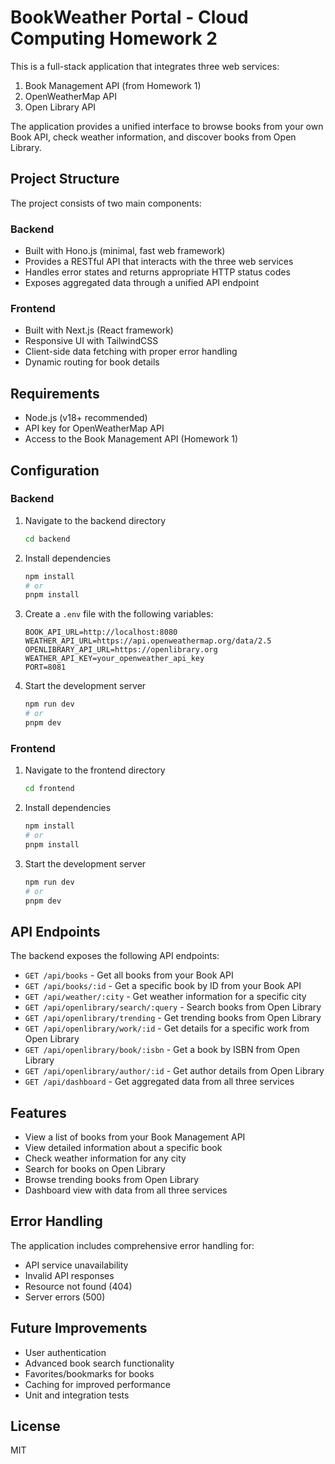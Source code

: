 # BookWeather Portal - Cloud Computing Homework 2

This is a full-stack application that integrates three web services:
1. Book Management API (from Homework 1)
2. OpenWeatherMap API
3. Open Library API

The application provides a unified interface to browse books from your own Book API, check weather information, and discover books from Open Library.

## Project Structure

The project consists of two main components:

### Backend
- Built with Hono.js (minimal, fast web framework)
- Provides a RESTful API that interacts with the three web services
- Handles error states and returns appropriate HTTP status codes
- Exposes aggregated data through a unified API endpoint

### Frontend
- Built with Next.js (React framework)
- Responsive UI with TailwindCSS
- Client-side data fetching with proper error handling
- Dynamic routing for book details

## Requirements

- Node.js (v18+ recommended)
- API key for OpenWeatherMap API
- Access to the Book Management API (Homework 1)

## Configuration

### Backend

1. Navigate to the backend directory
   ```bash
   cd backend
   ```

2. Install dependencies
   ```bash
   npm install
   # or
   pnpm install
   ```

3. Create a `.env` file with the following variables:
   ```
   BOOK_API_URL=http://localhost:8080
   WEATHER_API_URL=https://api.openweathermap.org/data/2.5
   OPENLIBRARY_API_URL=https://openlibrary.org
   WEATHER_API_KEY=your_openweather_api_key
   PORT=8081
   ```

4. Start the development server
   ```bash
   npm run dev
   # or
   pnpm dev
   ```

### Frontend

1. Navigate to the frontend directory
   ```bash
   cd frontend
   ```

2. Install dependencies
   ```bash
   npm install
   # or
   pnpm install
   ```

3. Start the development server
   ```bash
   npm run dev
   # or
   pnpm dev
   ```

## API Endpoints

The backend exposes the following API endpoints:

- `GET /api/books` - Get all books from your Book API
- `GET /api/books/:id` - Get a specific book by ID from your Book API
- `GET /api/weather/:city` - Get weather information for a specific city
- `GET /api/openlibrary/search/:query` - Search books from Open Library
- `GET /api/openlibrary/trending` - Get trending books from Open Library
- `GET /api/openlibrary/work/:id` - Get details for a specific work from Open Library
- `GET /api/openlibrary/book/:isbn` - Get a book by ISBN from Open Library
- `GET /api/openlibrary/author/:id` - Get author details from Open Library
- `GET /api/dashboard` - Get aggregated data from all three services

## Features

- View a list of books from your Book Management API
- View detailed information about a specific book
- Check weather information for any city
- Search for books on Open Library
- Browse trending books from Open Library
- Dashboard view with data from all three services

## Error Handling

The application includes comprehensive error handling for:
- API service unavailability
- Invalid API responses
- Resource not found (404)
- Server errors (500)

## Future Improvements

- User authentication
- Advanced book search functionality
- Favorites/bookmarks for books
- Caching for improved performance
- Unit and integration tests

## License

MIT 